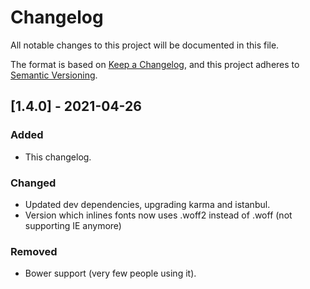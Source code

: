 # Changelog
All notable changes to this project will be documented in this file.

The format is based on [Keep a Changelog](https://keepachangelog.com/en/1.0.0/),
and this project adheres to [Semantic Versioning](https://semver.org/spec/v2.0.0.html).

## [1.4.0] - 2021-04-26
### Added
- This changelog.

### Changed
- Updated dev dependencies, upgrading karma and istanbul.
- Version which inlines fonts now uses .woff2 instead of .woff (not supporting IE anymore)

### Removed
- Bower support (very few people using it).

[Unreleased]: https://github.com/fegemo/bespoke-markdownit/compare/v1.1.0...HEAD
[1.1.0]: https://github.com/fegemo/bespoke-markdownit/compare/v1.1.0...v1.0.0
